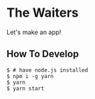 
# The Waiters

Let's make an app!

## How To Develop

```
$ # have node.js installed
$ npm i -g yarn
$ yarn
$ yarn start
```
